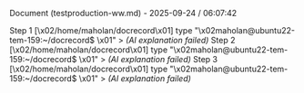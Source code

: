Document (testproduction-ww.md) - 2025-09-24 / 06:07:42

Step 1 [\x02/home/maholan/docrecord\x01] type "\x02maholan@ubuntu22-tem-159:~/docrecord$ \x01" > *(AI explanation failed)*
Step 2 [\x02/home/maholan/docrecord\x01] type "\x02maholan@ubuntu22-tem-159:~/docrecord$ \x01" > *(AI explanation failed)*
Step 3 [\x02/home/maholan/docrecord\x01] type "\x02maholan@ubuntu22-tem-159:~/docrecord$ \x01" > *(AI explanation failed)*
